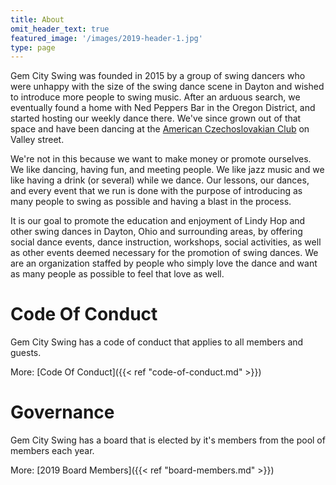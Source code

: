 ```yaml
---
title: About
omit_header_text: true
featured_image: '/images/2019-header-1.jpg'
type: page
---
```


Gem City Swing was founded in 2015 by a group of swing dancers who were unhappy with the size of the swing dance scene in Dayton and wished to introduce more people to swing music. After an arduous search, we eventually found a home with Ned Peppers Bar in the Oregon District, and started hosting our weekly dance there. We've since grown out of that space and have been dancing at the [American Czechoslovakian Club](https://goo.gl/maps/FTHUeuSBqKnNEJgQ6) on Valley street.

We're not in this because we want to make money or promote ourselves. We like dancing, having fun, and meeting people.  We like jazz music and we like having a drink (or several) while we dance. Our lessons, our dances, and every event that we run is done with the purpose of introducing as many people to swing as possible and having a blast in the process.

It is our goal to promote the education and enjoyment of Lindy Hop and other swing dances in Dayton, Ohio and surrounding areas, by offering social dance events, dance instruction, workshops, social activities, as well as other events deemed necessary for the promotion of swing dances. We are an organization staffed by people who simply love the dance and want as many people as possible to feel that love as well.

# Code Of Conduct

Gem City Swing has a code of conduct that applies to all members and guests.

More: [Code Of Conduct]({{< ref "code-of-conduct.md" >}})

# Governance

Gem City Swing has a board that is elected by it's members from the pool of members each year.

More: [2019 Board Members]({{< ref "board-members.md" >}})

